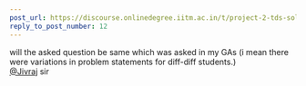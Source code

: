 ```yaml
---
post_url: https://discourse.onlinedegree.iitm.ac.in/t/project-2-tds-solver-discussion-thread/169029/14
reply_to_post_number: 12
---
```

will the asked question be same which was asked in my GAs (i mean there were variations in problem statements for diff-diff students.)  
[@Jivraj](/u/jivraj) sir